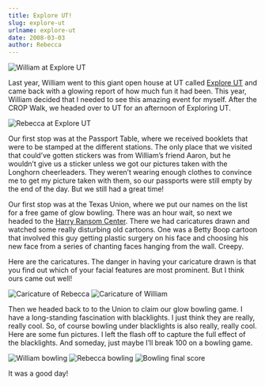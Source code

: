 ```yaml
---
title: Explore UT!
slug: explore-ut
urlname: explore-ut
date: 2008-03-03
author: Rebecca
---
```

<img src="{static}/images/2008-03-01-explore-ut-01.jpg" alt="William at Explore UT" class="img-fluid" />

Last year, William went to this giant open house at UT called [Explore UT][a]
and came back with a glowing report of how much fun it had been. This year,
William decided that I needed to see this amazing event for myself. After the
CROP Walk, we headed over to UT for an afternoon of Exploring UT.

<img src="{static}/images/2008-03-01-explore-ut-02.jpg" alt="Rebecca at Explore UT" class="img-fluid" />

Our first stop was at the Passport Table, where we received booklets that were
to be stamped at the different stations. The only place that we visited that
could&#x02bc;ve gotten stickers was from William&#x02bc;s friend Aaron, but he
wouldn&#x02bc;t give us a sticker unless we got our pictures taken with the
Longhorn cheerleaders. They weren&#x02bc;t wearing enough clothes to convince me
to get my picture taken with them, so our passports were still empty by the end
of the day. But we still had a great time!

Our first stop was at the Texas Union, where we put our names on the list for a
free game of glow bowling. There was an hour wait, so next we headed to the
[Harry Ransom Center][b]. There we had caricatures drawn and watched some really
disturbing old cartoons. One was a Betty Boop cartoon that involved this guy
getting plastic surgery on his face and choosing his new face from a series of
chanting faces hanging from the wall. Creepy.

Here are the caricatures. The danger in having your caricature drawn is that you
find out which of your facial features are most prominent. But I think ours came
out well!

<img src="{static}/images/2008-03-01-explore-ut-03.jpg" alt="Caricature of Rebecca" class="img-fluid" />

<img src="{static}/images/2008-03-01-explore-ut-04.jpg" alt="Caricature of William" class="img-fluid" />

Then we headed back to to the Union to claim our glow bowling game. I have a
long-standing fascination with blacklights. I just think they are really, really
cool. So, of course bowling under blacklights is also really, really cool. Here
are some fun pictures. I left the flash off to capture the full effect of the
blacklights. And someday, just maybe I&#x02bc;ll break 100 on a bowling game.

<img src="{static}/images/2008-03-01-explore-ut-05.jpg" alt="William bowling" class="img-fluid" />

<img src="{static}/images/2008-03-01-explore-ut-06.jpg" alt="Rebecca bowling" class="img-fluid" />

<img src="{static}/images/2008-03-01-explore-ut-07.jpg" alt="Bowling final score" class="img-fluid" />

It was a good day!

[a]: https://exploreut.utexas.edu/
[b]: https://www.hrc.utexas.edu/

